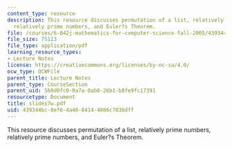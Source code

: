 ```yaml
---
content_type: resource
description: This resource discusses permutation of a list, relatively prime numbers,
  relatively prime numbers, and Euler?s Theorem.
file: /courses/6-042j-mathematics-for-computer-science-fall-2005/439344bc8ef64a4884144866c7036dff_slides7w.pdf
file_size: 75113
file_type: application/pdf
learning_resource_types:
- Lecture Notes
license: https://creativecommons.org/licenses/by-nc-sa/4.0/
ocw_type: OCWFile
parent_title: Lecture Notes
parent_type: CourseSection
parent_uid: 560d0fc0-0a7a-0ab0-26b1-b8fe9fc17391
resourcetype: Document
title: slides7w.pdf
uid: 439344bc-8ef6-4a48-8414-4866c7036dff
---
```

This resource discusses permutation of a list, relatively prime numbers, relatively prime numbers, and Euler?s Theorem.